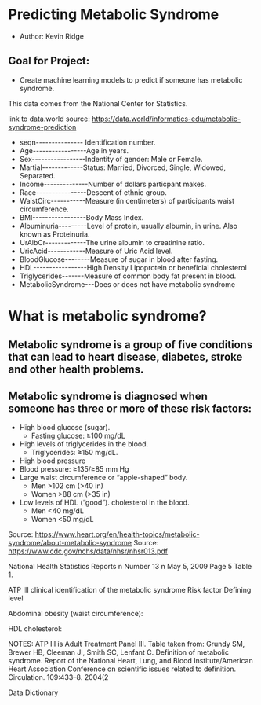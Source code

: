 # Predicting Metabolic Syndrome

- Author: Kevin Ridge

## Goal for Project:
- Create machine learning models to predict if someone has metabolic syndrome.

This data comes from the National Center for Statistics.

link to data.world source: https://data.world/informatics-edu/metabolic-syndrome-prediction

- seqn--------------- Identification number.
- Age-----------------Age in years.
- Sex-----------------Indentity of gender: Male or Female.
- Martial-------------Status: Married, Divorced, Single, Widowed, Separated.
- Income--------------Number of dollars particpant makes.
- Race----------------Descent of ethnic group.
- WaistCirc-----------Measure (in centimeters) of participants waist circumference.
- BMI-----------------Body Mass Index.
- Albuminuria---------Level of protein, usually albumin, in urine. Also known as Proteinuria.
- UrAlbCr-------------The urine albumin to creatinine ratio.
- UricAcid------------Measure of Uric Acid level.
- BloodGlucose--------Measure of sugar in blood after fasting. 
- HDL-----------------High Density Lipoprotein or beneficial cholesterol
- Triglycerides-------Measure of common body fat present in blood.
- MetabolicSyndrome---Does or does not have metabolic syndrome

# What is metabolic syndrome? 
## Metabolic syndrome is a group of five conditions that can lead to heart disease, diabetes, stroke and other health problems. 
## Metabolic syndrome is diagnosed when someone has three or more of these risk factors: 

- High blood glucose (sugar). 
  - Fasting glucose: ≥100 mg/dL
- High levels of triglycerides in the blood.
  -  Triglycerides: ≥150 mg/dL.
- High blood pressure 
 - Blood pressure: ≥135/≥85 mm Hg
- Large waist circumference or “apple-shaped” body.
  - Men  >102 cm (>40 in)
  - Women  >88 cm (>35 in)
- Low levels of HDL (“good”). cholesterol in the blood. 
  -  Men <40 mg/dL
  -  Women <50 mg/dL

Source: https://www.heart.org/en/health-topics/metabolic-syndrome/about-metabolic-syndrome
Source: https://www.cdc.gov/nchs/data/nhsr/nhsr013.pdf

National Health Statistics Reports n Number 13 n May 5, 2009 Page 5
Table 1.



ATP III clinical identification of the metabolic syndrome
Risk factor Defining level

Abdominal obesity (waist circumference):
 



 

 
HDL cholesterol:
 

 

 

 

 
NOTES: ATP III is Adult Treatment Panel III. Table taken from: Grundy SM, Brewer HB, Cleeman JI, Smith SC, Lenfant C.
Definition of metabolic syndrome. Report of the National Heart, Lung, and Blood Institute/American Heart Association Conference
on scientific issues related to definition. Circulation. 109:433–8. 2004(2

Data Dictionary
